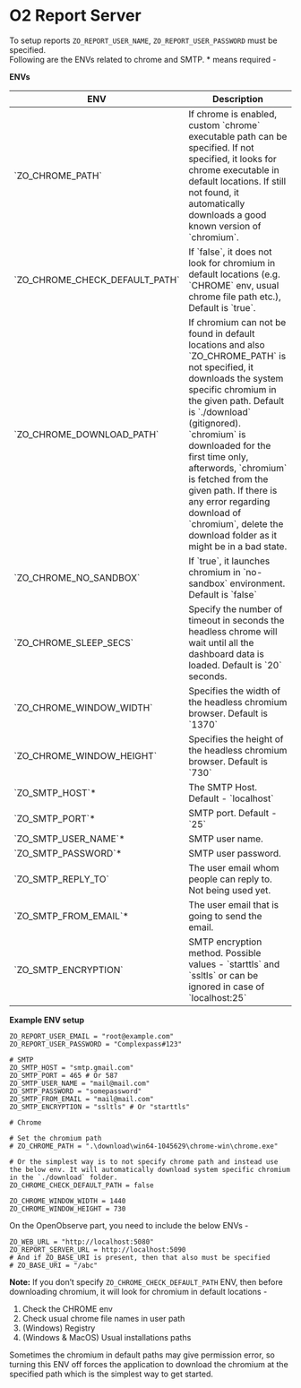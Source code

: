 # O2 Report Server

To setup reports `ZO_REPORT_USER_NAME`, `ZO_REPORT_USER_PASSWORD` must be specified.  
Following are the ENVs related to chrome and SMTP. * means required -

**ENVs**

<table class="table table-striped table-bordered">

<thead>

<tr>

<th>ENV</th>

<th>Description</th>

</tr>

</thead>

<tbody>

<tr>

<td>`ZO_CHROME_PATH`</td>

<td>If chrome is enabled, custom `chrome` executable path can be specified. If not specified, it looks for chrome executable in default locations. If still not found, it automatically downloads a good known version of `chromium`.</td>

</tr>

<tr>

<td>`ZO_CHROME_CHECK_DEFAULT_PATH`</td>

<td>If `false`, it does not look for chromium in default locations (e.g. `CHROME` env, usual chrome file path etc.), Default is `true`.</td>

</tr>

<tr>

<td>`ZO_CHROME_DOWNLOAD_PATH`</td>

<td>If chromium can not be found in default locations and also `ZO_CHROME_PATH` is not specified, it downloads the system specific chromium in the given path. Default is `./download` (gitignored). `chromium` is downloaded for the first time only, afterwords, `chromium` is fetched from the given path. If there is any error regarding download of `chromium`, delete the download folder as it might be in a bad state.</td>

</tr>

<tr>

<td>`ZO_CHROME_NO_SANDBOX`</td>

<td>If `true`, it launches chromium in `no-sandbox` environment. Default is `false`</td>

</tr>

<tr>

<td>`ZO_CHROME_SLEEP_SECS`</td>

<td>Specify the number of timeout in seconds the headless chrome will wait until all the dashboard data is loaded. Default is `20` seconds.</td>

</tr>

<tr>

<td>`ZO_CHROME_WINDOW_WIDTH`</td>

<td>Specifies the width of the headless chromium browser. Default is `1370`</td>

</tr>

<tr>

<td>`ZO_CHROME_WINDOW_HEIGHT`</td>

<td>Specifies the height of the headless chromium browser. Default is `730`</td>

</tr>

<tr>

<td>`ZO_SMTP_HOST`*</td>

<td>The SMTP Host. Default - `localhost`</td>

</tr>

<tr>

<td>`ZO_SMTP_PORT`*</td>

<td>SMTP port. Default - `25`</td>

</tr>

<tr>

<td>`ZO_SMTP_USER_NAME`*</td>

<td>SMTP user name.</td>

</tr>

<tr>

<td>`ZO_SMTP_PASSWORD`*</td>

<td>SMTP user password.</td>

</tr>

<tr>

<td>`ZO_SMTP_REPLY_TO`</td>

<td>The user email whom people can reply to. Not being used yet.</td>

</tr>

<tr>

<td>`ZO_SMTP_FROM_EMAIL`*</td>

<td>The user email that is going to send the email.</td>

</tr>

<tr>

<td>`ZO_SMTP_ENCRYPTION`</td>

<td>SMTP encryption method. Possible values - `starttls` and `ssltls` or can be ignored in case of `localhost:25`</td>

</tr>

</tbody>

</table>

**Example ENV setup**

```
ZO_REPORT_USER_EMAIL = "root@example.com"
ZO_REPORT_USER_PASSWORD = "Complexpass#123"

# SMTP
ZO_SMTP_HOST = "smtp.gmail.com"
ZO_SMTP_PORT = 465 # Or 587
ZO_SMTP_USER_NAME = "mail@mail.com"
ZO_SMTP_PASSWORD = "somepassword"
ZO_SMTP_FROM_EMAIL = "mail@mail.com"
ZO_SMTP_ENCRYPTION = "ssltls" # Or "starttls"

# Chrome

# Set the chromium path
# ZO_CHROME_PATH = ".\download\win64-1045629\chrome-win\chrome.exe"

# Or the simplest way is to not specify chrome path and instead use the below env. It will automatically download system specific chromium in the `./download` folder.
ZO_CHROME_CHECK_DEFAULT_PATH = false

ZO_CHROME_WINDOW_WIDTH = 1440
ZO_CHROME_WINDOW_HEIGHT = 730
```

On the OpenObserve part, you need to include the below ENVs -
```
ZO_WEB_URL = "http://localhost:5080"
ZO_REPORT_SERVER_URL = http://localhost:5090
# And if ZO_BASE_URI is present, then that also must be specified
# ZO_BASE_URI = "/abc"
```

**Note:** If you don’t specify `ZO_CHROME_CHECK_DEFAULT_PATH` ENV, then before downloading chromium, it will look for chromium in default locations -

1.  Check the CHROME env
2.  Check usual chrome file names in user path
3.  (Windows) Registry
4.  (Windows & MacOS) Usual installations paths

Sometimes the chromium in default paths may give permission error, so turning this ENV off forces the application to download the chromium at the specified path which is the simplest way to get started.